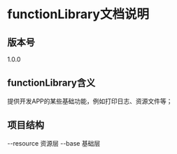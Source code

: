 # functionLibrary文档说明

## 版本号
1.0.0
## functionLibrary含义
提供开发APP的某些基础功能，例如打印日志、资源文件等；

## 项目结构
--resource              资源层
--base                  基础层